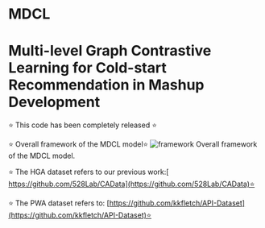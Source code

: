 # MDCL
# Multi-level Graph Contrastive Learning for Cold-start Recommendation in Mashup Development
⭐ This code has been completely released ⭐

⭐ Overall framework of the MDCL model⭐ 
![framework](https://github.com/user-attachments/assets/f6e61ea3-ce02-4371-be7f-39bad37f7957)
Overall framework of the MDCL model.

⭐ The HGA dataset refers to our previous work:[ https://github.com/528Lab/CAData](https://github.com/528Lab/CAData)⭐ 

⭐ The PWA dataset refers to: [https://github.com/kkfletch/API-Dataset](https://github.com/kkfletch/API-Dataset)⭐ 
